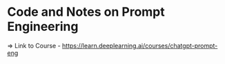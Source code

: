 # Code and Notes on Prompt Engineering

=> Link to Course - https://learn.deeplearning.ai/courses/chatgpt-prompt-eng
